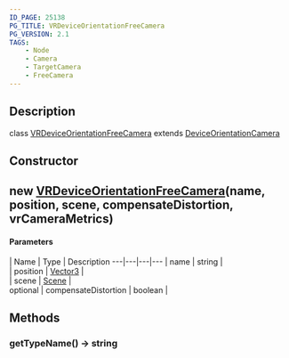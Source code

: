 ```yaml
---
ID_PAGE: 25138
PG_TITLE: VRDeviceOrientationFreeCamera
PG_VERSION: 2.1
TAGS:
    - Node
    - Camera
    - TargetCamera
    - FreeCamera
---
```

## Description

class [VRDeviceOrientationFreeCamera](/classes/2.5/VRDeviceOrientationFreeCamera) extends [DeviceOrientationCamera](/classes/2.5/DeviceOrientationCamera)



## Constructor

## new [VRDeviceOrientationFreeCamera](/classes/2.5/VRDeviceOrientationFreeCamera)(name, position, scene, compensateDistortion, vrCameraMetrics)



#### Parameters
 | Name | Type | Description
---|---|---|---
 | name | string |     
 | position | [Vector3](/classes/2.5/Vector3) |     
 | scene | [Scene](/classes/2.5/Scene) |     
optional | compensateDistortion | boolean | 
## Methods

### getTypeName() &rarr; string



